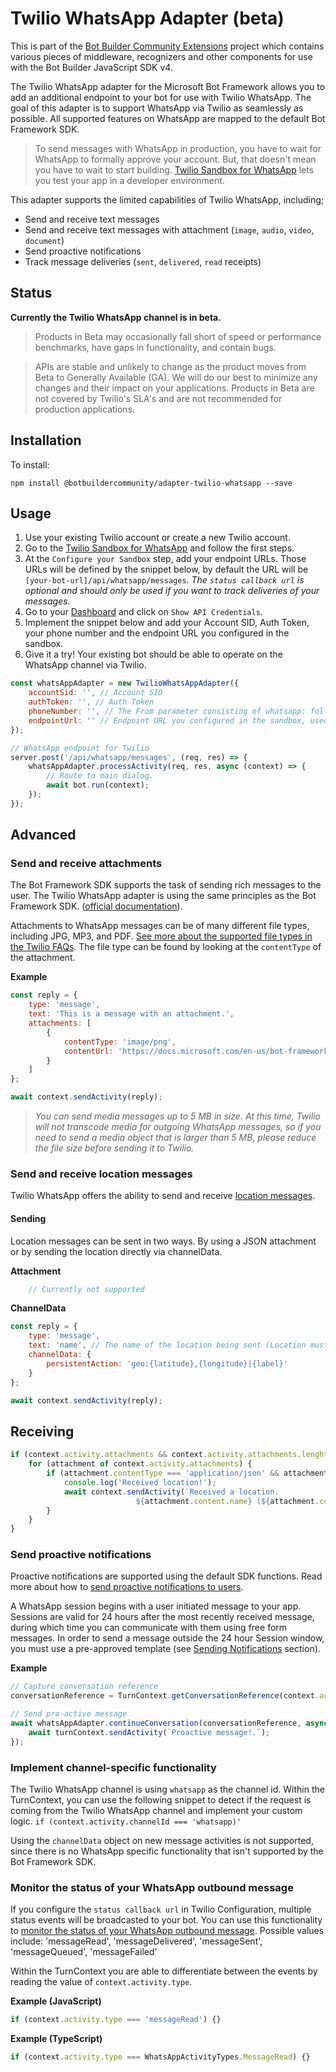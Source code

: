 # Twilio WhatsApp Adapter (beta)
This is part of the [Bot Builder Community Extensions](https://github.com/BotBuilderCommunity/botbuilder-community-js) project which contains various pieces of middleware, recognizers and other components for use with the Bot Builder JavaScript SDK v4.

The Twilio WhatsApp adapter for the Microsoft Bot Framework allows you to add an additional endpoint to your bot for use with Twilio WhatsApp. The goal of this adapter is to support WhatsApp via Twilio as seamlessly as possible. All supported features on WhatsApp are mapped to the default Bot Framework SDK.

>To send messages with WhatsApp in production, you have to wait for WhatsApp to formally approve your account. But, that doesn't mean you have to wait to start building. [Twilio Sandbox for WhatsApp](https://www.twilio.com/console/messaging/whatsapp) lets you test your app in a developer environment.

This adapter supports the limited capabilities of Twilio WhatsApp, including;
* Send and receive text messages
* Send and receive text messages with attachment (`image`, `audio`, `video`, `document`)
* Send proactive notifications
* Track message deliveries (`sent`, `delivered`, `read` receipts)

## Status
__Currently the Twilio WhatsApp channel is in beta.__
>Products in Beta may occasionally fall short of speed or performance benchmarks, have gaps in functionality, and contain bugs.

>APIs are stable and unlikely to change as the product moves from Beta to Generally Available (GA). We will do our best to minimize any changes and their impact on your applications. Products in Beta are not covered by Twilio's SLA's and are not recommended for production applications.

## Installation

To install:

    npm install @botbuildercommunity/adapter-twilio-whatsapp --save

## Usage

1. Use your existing Twilio account or create a new Twilio account.
2. Go to the [Twilio Sandbox for WhatsApp](https://www.twilio.com/console/messaging/whatsapp) and follow the first steps.
3. At the `Configure your Sandbox` step, add your endpoint URLs. Those URLs will be defined by the snippet below, by default the URL will be `[your-bot-url]/api/whatsapp/messages`.
_The `status callback url` is optional and should only be used if you want to track deliveries of your messages._
4. Go to your [Dashboard](https://www.twilio.com/console/sms/dashboard) and click on `Show API Credentials`.
5. Implement the snippet below and add your Account SID, Auth Token, your phone number and the endpoint URL you configured in the sandbox.
6. Give it a try! Your existing bot should be able to operate on the WhatsApp channel via Twilio.

```javascript
const whatsAppAdapter = new TwilioWhatsAppAdapter({
    accountSid: '', // Account SID
    authToken: '', // Auth Token
    phoneNumber: '', // The From parameter consisting of whatsapp: followed by the sending WhatsApp number (using E.164 formatting)
    endpointUrl: '' // Endpoint URL you configured in the sandbox, used for validation
});

// WhatsApp endpoint for Twilio
server.post('/api/whatsapp/messages', (req, res) => {
    whatsAppAdapter.processActivity(req, res, async (context) => {
        // Route to main dialog.
        await bot.run(context);
    });
});
```

## Advanced

### Send and receive attachments
The Bot Framework SDK supports the task of sending rich messages to the user. The Twilio WhatsApp adapter is using the same principles as the Bot Framework SDK. ([official documentation](https://docs.microsoft.com/en-us/azure/bot-service/bot-builder-howto-add-media-attachments?view=azure-bot-service-4.0&tabs=javascript)).

Attachments to WhatsApp messages can be of many different file types, including JPG, MP3, and PDF. [See more about the supported file types in the Twilio FAQs](https://support.twilio.com/hc/en-us/articles/360017961894-Sending-and-Receiving-Media-with-WhatsApp-Messaging-on-Twilio-Beta-). The file type can be found by looking at the `contentType` of the attachment.

**Example**
```javascript
const reply = {
    type: 'message',
    text: 'This is a message with an attachment.',
    attachments: [
        {
            contentType: 'image/png',
            contentUrl: 'https://docs.microsoft.com/en-us/bot-framework/media/how-it-works/architecture-resize.png'
        }
    ]
};

await context.sendActivity(reply);
```

>_You can send media messages up to 5 MB in size. At this time, Twilio will not transcode media for outgoing WhatsApp messages, so if you need to send a media object that is larger than 5 MB, please reduce the file size before sending it to Twilio._

### Send and receive location messages
Twilio WhatsApp offers the ability to send and receive [location messages](https://www.twilio.com/docs/sms/whatsapp/api#location-messages-with-whatsapp).

#### Sending
Location messages can be sent in two ways. By using a JSON attachment or by sending the location directly via channelData.

**Attachment**
```javascript
    // Currently not supported
```

**ChannelData**
```javascript
const reply = {
    type: 'message',
    text: 'name', // The name of the location being sent (Location must exist in Google maps for the hyperlink to work on Mac/Windows WhatsApp client)
    channelData: {
        persistentAction: 'geo:{latitude},{longitude}|{label}'
    }
};

await context.sendActivity(reply);
```

## Receiving
```javascript
if (context.activity.attachments && context.activity.attachments.lenght > 0) {
    for (attachment of context.activity.attachments) {
        if (attachment.contentType === 'application/json' && attachment.content.type === 'GeoCoordinates') {
            console.log('Received location!');
            await context.sendActivity(`Received a location.
                            ${attachment.content.name} (${attachment.content.latitude}:${attachment.content.longitude})`);
        }
    }
}
```

### Send proactive notifications
Proactive notifications are supported using the default SDK functions. Read more about how to [send proactive notifications to users](https://docs.microsoft.com/en-us/azure/bot-service/bot-builder-howto-proactive-message?view=azure-bot-service-4.0&tabs=csharp).

A WhatsApp session begins with a user initiated message to your app. Sessions are valid for 24 hours after the most recently received message, during which time you can communicate with them using free form messages. In order to send a message outside the 24 hour Session window, you must use a pre-approved template (see [Sending Notifications](https://www.twilio.com/docs/sms/whatsapp/api#sending-notifications) section).

**Example**
```javascript
// Capture conversation reference
conversationReference = TurnContext.getConversationReference(context.activity);

// Send pro-active message
await whatsAppAdapter.continueConversation(conversationReference, async (turnContext) => {
    await turnContext.sendActivity(`Proactive message!.`);
});
```

### Implement channel-specific functionality
The Twilio WhatsApp channel is using `whatsapp` as the channel id. Within the TurnContext, you can use the following snippet to detect if the request is coming from the Twilio WhatsApp channel and implement your custom logic.
`if (context.activity.channelId === 'whatsapp)'`

Using the `channelData` object on new message activities is not supported, since there is no WhatsApp specific functionality that isn't supported by the Bot Framework SDK.

### Monitor the status of your WhatsApp outbound message
If you configure the `status callback url` in Twilio Configuration, multiple status events will be broadcasted to your bot. You can use this functionality to [monitor the status of your WhatsApp outbound message](https://www.twilio.com/docs/sms/whatsapp/api#monitor-the-status-of-your-whatsapp-outbound-message). Possible values include: 'messageRead', 'messageDelivered', 'messageSent', 'messageQueued', 'messageFailed'

Within the TurnContext you are able to differentiate between the events by reading the value of `context.activity.type`.

**Example (JavaScript)**
```javascript
if (context.activity.type === 'messageRead') {}
```

**Example (TypeScript)**
```typescript
if (context.activity.type === WhatsAppActivityTypes.MessageRead) {}
```